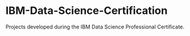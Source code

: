 # IBM-Data-Science-Certification
Projects developed during the IBM Data Science Professional Certificate.
